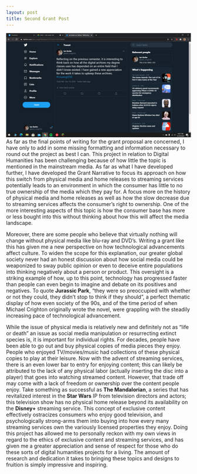 ```yaml
---
layout: post
title: Second Grant Post
---
```

![Grant related Tweet](https://github.com/eee-in/eee-in.github.io/blob/master/Screenshot%20(84).png)
As far as the final points of writing for the grant proposal are concerned, I have only to add in some missing formatting and information necessary to round out the project as best I can. This project in relation to Digital Humanities has been challenging because of how little the topic is mentioned in the mainstream media. As far as what I have developed further, I have developed the Grant Narrative to focus its approach on how this switch from physical media and home releases to streaming services potentially leads to an environment in which the consumer has little to no true ownership of the media which they pay for. A focus more on the history of physical media and home releases as well as how the slow decrease due to streaming services affects the consumer’s right to ownership. One of the more interesting aspects of this topic is how the consumer base has more or less bought into this without thinking about how this will affect the media landscape. 

Moreover, there are some people who believe that virtually nothing will change without physical media like blu-ray and DVD’s. Writing a grant like this has given me a new perspective on how technological advancements affect culture. To widen the scope for this explanation, our greater global society never had an honest discussion about how social media could be weaponized to sway public opinion or even to deceive entire populations into thinking negatively about a person or product. This oversight is a striking example of how, up to this point, technology has progressed faster than people can even begin to imagine and debate on its positives and negatives. To quote __Jurassic Park__, “they were so preoccupied with whether or not they could, they didn’t stop to think if they should”, a perfect thematic display of how even society of the 90s, and of the time period of when Michael Crighton originally wrote the novel, were grappling with the steadily increasing pace of technological advancement. 

While the issue of physical media is relatively new and definitely not as “life or death” an issue as social media manipulation or resurrecting extinct species is, it is important for individual rights. For decades, people have been able to go out and buy physical copies of media pieces they enjoy. People who enjoyed TV/movies/music had collections of these physical copies to play at their leisure. Now with the advent of streaming services, there is an even lower bar to entry for enjoying content; this can likely be attributed to the lack of any physical labor (actually inserting the disc into a player) that goes into watching streamed content. However, that trade off may come with a lack of freedom or ownership over the content people enjoy. Take something as successful as __The Mandalorian__, a series that has revitalized interest in the __Star Wars__ IP from television directors and actors; this television show has no physical home release beyond its availability on the __Disney+__ streaming service. This concept of exclusive content effectively ostracizes consumers who enjoy good television, and psychologically strong-arms them into buying into how every many streaming services own the variously licensed properties they enjoy. Doing this project has allowed me to personally reckon with my own views in regard to the ethics of exclusive content and streaming services, and has given me a greater appreciation and sense of respect for those who do these sorts of digital humanities projects for a living. The amount of research and dedication it takes to bringing these topics and designs to fruition is simply impressive and inspiring.
